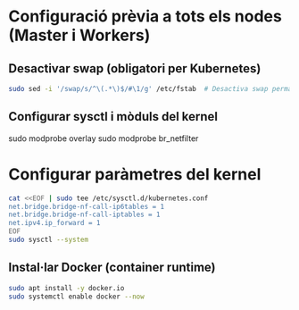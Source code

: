 # Configuració prèvia a tots els nodes (Master i Workers)
## Desactivar swap (obligatori per Kubernetes)
```bash
sudo sed -i '/swap/s/^\(.*\)$/#\1/g' /etc/fstab  # Desactiva swap permanentment
```
## Configurar sysctl i mòduls del kernel
sudo modprobe overlay
sudo modprobe br_netfilter

# Configurar paràmetres del kernel
```bash
cat <<EOF | sudo tee /etc/sysctl.d/kubernetes.conf
net.bridge.bridge-nf-call-ip6tables = 1
net.bridge.bridge-nf-call-iptables = 1
net.ipv4.ip_forward = 1
EOF
sudo sysctl --system
```
## Instal·lar Docker (container runtime)
```bash
sudo apt install -y docker.io
sudo systemctl enable docker --now
```
